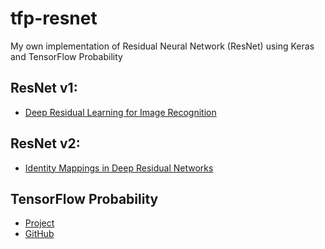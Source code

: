 # tfp-resnet
My own implementation of Residual Neural Network (ResNet) using Keras and TensorFlow Probability

## ResNet v1:
* [Deep Residual Learning for Image Recognition](https://arxiv.org/pdf/1512.03385.pdf)

## ResNet v2:
* [Identity Mappings in Deep Residual Networks](https://arxiv.org/pdf/1603.05027.pdf)

## TensorFlow Probability
* [Project](https://www.tensorflow.org/probability)
* [GitHub](https://github.com/tensorflow/probability)